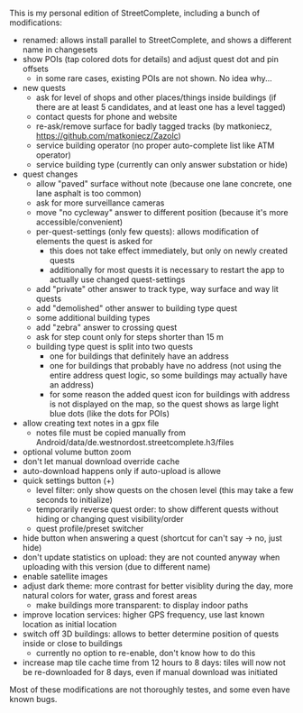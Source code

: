 This is my personal edition of StreetComplete, including a bunch of modifications:
* renamed: allows install parallel to StreetComplete, and shows a different name in changesets
* show POIs (tap colored dots for details) and adjust quest dot and pin offsets
  * in some rare cases, existing POIs are not shown. No idea why...
* new quests
  * ask for level of shops and other places/things inside buildings (if there are at least 5 candidates, and at least one has a level tagged)
  * contact quests for phone and website
  * re-ask/remove surface for badly tagged tracks (by matkoniecz, https://github.com/matkoniecz/Zazolc)
  * service building operator (no proper auto-complete list like ATM operator)
  * service building type (currently can only answer substation or hide)
* quest changes
  * allow "paved" surface without note (because one lane concrete, one lane asphalt is too common)
  * ask for more surveillance cameras
  * move "no cycleway" answer to different position (because it's more accessible/convenient)
  * per-quest-settings (only few quests): allows modification of elements the quest is asked for
    * this does not take effect immediately, but only on newly created quests
    * additionally for most quests it is necessary to restart the app to actually use changed quest-settings
  * add "private" other answer to track type, way surface and way lit quests
  * add "demolished" other answer to building type quest
  * some additional building types
  * add "zebra" answer to crossing quest
  * ask for step count only for steps shorter than 15 m
  * building type quest is split into two quests
    * one for buildings that definitely have an address
    * one for buildings that probably have no address (not using the entire address quest logic, so some buildings may actually have an address)
    * for some reason the added quest icon for buildings with address is not displayed on the map, so the quest shows as large light blue dots (like the dots for POIs)
* allow creating text notes in a gpx file
  * notes file must be copied manually from Android/data/de.westnordost.streetcomplete.h3/files
* optional volume button zoom
* don't let manual download override cache
* auto-download happens only if auto-upload is allowe
* quick settings button (+)
  * level filter: only show quests on the chosen level (this may take a few seconds to initialize)
  * temporarily reverse quest order: to show different quests without hiding or changing quest visibility/order
  * quest profile/preset switcher
* hide button when answering a quest (shortcut for can't say -> no, just hide)
* don't update statistics on upload: they are not counted anyway when uploading with this version (due to different name)
* enable satellite images
* adjust dark theme: more contrast for better visiblity during the day, more natural colors for water, grass and forest areas
  * make buildings more transparent: to display indoor paths
* improve location services: higher GPS frequency, use last known location as initial location
* switch off 3D buildings: allows to better determine position of quests inside or close to buildings
  * currently no option to re-enable, don't know how to do this
* increase map tile cache time from 12 hours to 8 days: tiles will now not be re-downloaded for 8 days, even if manual download was initiated

Most of these modifications are not thoroughly testes, and some even have known bugs.
